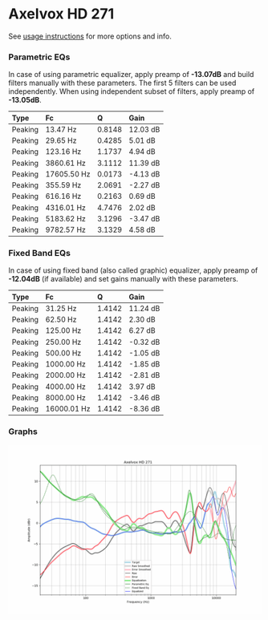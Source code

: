 # Axelvox HD 271
See [usage instructions](https://github.com/jaakkopasanen/AutoEq#usage) for more options and info.

### Parametric EQs
In case of using parametric equalizer, apply preamp of **-13.07dB** and build filters manually
with these parameters. The first 5 filters can be used independently.
When using independent subset of filters, apply preamp of **-13.05dB**.

| Type    | Fc          |      Q | Gain     |
|:--------|:------------|:-------|:---------|
| Peaking | 13.47 Hz    | 0.8148 | 12.03 dB |
| Peaking | 29.65 Hz    | 0.4285 | 5.01 dB  |
| Peaking | 123.16 Hz   | 1.1737 | 4.94 dB  |
| Peaking | 3860.61 Hz  | 3.1112 | 11.39 dB |
| Peaking | 17605.50 Hz | 0.0173 | -4.13 dB |
| Peaking | 355.59 Hz   | 2.0691 | -2.27 dB |
| Peaking | 616.16 Hz   | 0.2163 | 0.69 dB  |
| Peaking | 4316.01 Hz  | 4.7476 | 2.02 dB  |
| Peaking | 5183.62 Hz  | 3.1296 | -3.47 dB |
| Peaking | 9782.57 Hz  | 3.1329 | 4.58 dB  |

### Fixed Band EQs
In case of using fixed band (also called graphic) equalizer, apply preamp of **-12.04dB**
(if available) and set gains manually with these parameters.

| Type    | Fc          |      Q | Gain     |
|:--------|:------------|:-------|:---------|
| Peaking | 31.25 Hz    | 1.4142 | 11.24 dB |
| Peaking | 62.50 Hz    | 1.4142 | 2.30 dB  |
| Peaking | 125.00 Hz   | 1.4142 | 6.27 dB  |
| Peaking | 250.00 Hz   | 1.4142 | -0.32 dB |
| Peaking | 500.00 Hz   | 1.4142 | -1.05 dB |
| Peaking | 1000.00 Hz  | 1.4142 | -1.85 dB |
| Peaking | 2000.00 Hz  | 1.4142 | -2.81 dB |
| Peaking | 4000.00 Hz  | 1.4142 | 3.97 dB  |
| Peaking | 8000.00 Hz  | 1.4142 | -3.46 dB |
| Peaking | 16000.01 Hz | 1.4142 | -8.36 dB |

### Graphs
![](./Axelvox%20HD%20271.png)